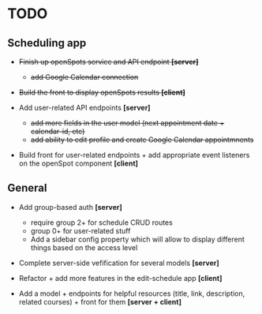 # TODO #

## Scheduling app ##

* ~~Finish up openSpots service and API endpoint **[server]**~~
  - ~~add Google Calendar connection~~

* ~~Build the front to display openSpots results **[client]**~~

* Add user-related API endpoints **[server]**
  - ~~add more fields in the user model (next appointment date + calendar-id, etc)~~
  - ~~add ability to edit profile and create Google Calendar appointmnents~~

* Build front for user-related endpoints + add appropriate event listeners on the openSpot component **[client]**

## General ##

* Add group-based auth **[server]**
  - require group 2+ for schedule CRUD routes
  - group 0+ for user-related stuff
  - Add a sidebar config property which will allow to display different things based on the access level

* Complete server-side vefification for several models **[server]**

* Refactor + add more features in the edit-schedule app **[client]**

* Add a model + endpoints for helpful resources (title, link, description, related courses) + front for them **[server + client]**
